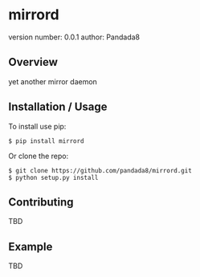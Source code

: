 mirrord
===============================

version number: 0.0.1
author: Pandada8

Overview
--------

yet another mirror daemon

Installation / Usage
--------------------

To install use pip:

    $ pip install mirrord


Or clone the repo:

    $ git clone https://github.com/pandada8/mirrord.git
    $ python setup.py install
    
Contributing
------------

TBD

Example
-------

TBD